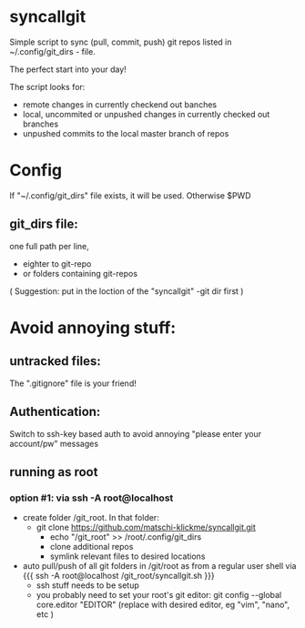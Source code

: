 # syncallgit
Simple script to sync (pull, commit, push) git repos listed in ~/.config/git_dirs - file.

The perfect start into your day!

The script looks for:
* remote changes in currently checkend out banches 
* local, uncommited or unpushed changes in currently checked out branches
* unpushed commits to the local master branch of repos


# Config
If "~/.config/git_dirs" file exists, it will be used. Otherwise $PWD 

## git_dirs file: 
one full path per line,
* eighter to git-repo
* or folders containing git-repos

( Suggestion: put in the loction of the "syncallgit" -git dir first )

# Avoid annoying stuff:

## untracked files: 
The ".gitignore" file is your friend!

## Authentication: 
Switch to ssh-key based auth to avoid annoying "please enter your account/pw" messages 

## running as root 

### option #1: via ssh -A root@localhost 
 * create folder /git_root. In that folder:
     * git clone https://github.com/matschi-klickme/syncallgit.git
        * echo "/git_root" >> /root/.config/git_dirs
        * clone additional repos
        * symlink relevant files to desired locations
 * auto pull/push of all git folders in /git/root as from a regular user shell via {{{ ssh -A root@localhost /git_root/syncallgit.sh  }}}
    * ssh stuff needs to be setup
    * you probably need to set your root's git editor: git config --global core.editor "EDITOR"   (replace with desired editor, eg "vim", "nano", etc )
